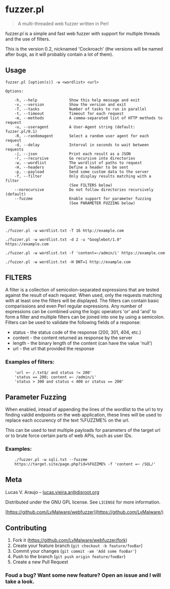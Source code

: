 # fuzzer.pl
> A multi-threaded web fuzzer written in Perl

fuzzer.pl is a simple and fast web fuzzer with support for multiple threads and the use of filters.

This is the version 0.2, nicknamed 'Cockroach' (the versions will be named after bugs, as it will probably contain a lot of them).



## Usage

```
fuzzer.pl [option(s)] -w <wordlist> <url>

Options:

    -h, --help              Show this help message and exit
    -v, --version           Show the version and exit
    -T, --tasks             Number of tasks to run in parallel
    -t, --timeout           Timeout for each request
    -m, --methods           A comma-separated list of HTTP methods to request
    -u, --useragent         A User-Agent string (default: fuzzer.pl/0.1)
    -R, --randomagent       Select a random user agent for each request
    -d, --delay             Interval in seconds to wait between requests
    -j, --json              Print each result as a JSON
    -r, --recursive         Go recursive into directories
    -w, --wordlist          The wordlist of paths to request
    -H, --headers           Define a header to be sent
    -p, --payload           Send some custom data to the server
    -f, --filter            Only display results matching with a filter
                            (See FILTERS below)
    --norecursive           Do not follow directories recursively (default)
    --fuzzme                Enable support for parameter fuzzing
                            (See PARAMETER FUZZING below)

```

## Examples

```
./fuzzer.pl -w wordlist.txt -T 16 http://example.com   
```
```
./fuzzer.pl -w wordlist.txt -d 2 -u "Googlebot/1.0" https://example.com
```
```
./fuzzer.pl -w wordlist.txt -f 'content=~/admin/i' https://example.com
```
```
./fuzzer.pl -w wordlist.txt -H DNT=1 http://example.com
```

## FILTERS

   A filter is a collection of semicolon-separated expressions that are
    tested against the result of each request. When used, only the requests 
    matching with at least one the filters will be displayed. The filters can 
    contain basic comparissions and even Perl regular expressions. Any number of
    expressions can be combined using the logic operators 'or' and 'and' to form
    a filter and multiple filters can be joined into one by using a semicolon.
    Filters can be used to validate the following fields of a response:
    
-  status  - the status code of the response (200, 301, 404, etc.)
-  content - the content returned as response by the server
-  length  - the binary length of the content (can have the value 'null')
-  url     - the url that provided the response

###    Examples of filters:
        'url =~ /.txt$/ and status != 200'
        'status == 200; content =~ /admin/i'
        'status > 300 and status < 400 or status == 200'

## Parameter Fuzzing


   When enabled, intead of appending the lines of the wordlist to the url
    to try finding valdid endpoints on the web application, these lines will be
    used to replace each occurency of the text %FUZZME% on the url.
        
   This can be used to test multiple payloads for parameters of the target
    url or to brute force certain parts of web APIs, such as user IDs.
    
###    Examples:

        ./fuzzer.pl -w sqli.txt --fuzzme 
        https://target.site/page.php?id=%FUZZME% -f 'content =~ /SQL/'

## Meta

Lucas V. Araujo – lucas.vieira.ar@disroot.org

Distributed under the GNU GPL license. See ``LICENSE`` for more information.

[https://github.com/LvMalware/webfuzzer](https://github.com/LvMalware/)

## Contributing

1. Fork it (<https://github.com/LvMalware/webfuzzer/fork>)
2. Create your feature branch (`git checkout -b feature/fooBar`)
3. Commit your changes (`git commit -am 'Add some fooBar'`)
4. Push to the branch (`git push origin feature/fooBar`)
5. Create a new Pull Request

### Foud a bug? Want some new feature? Open an issue and I will take a look.
